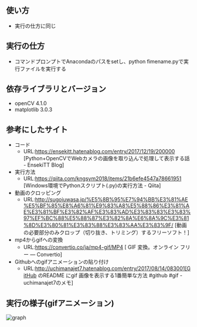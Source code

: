 ## 使い方
- 実行の仕方に同じ
## 実行の仕方
- コマンドプロンプトでAnacondaのパスをsetし、python fimename.pyで実行ファイルを実行する
## 依存ライブラリとバージョン
- openCV 4.1.0
- matplotlib 3.0.3
## 参考にしたサイト
- コード
    - URL:https://ensekitt.hatenablog.com/entry/2017/12/19/200000 [Python+OpenCVでWebカメラの画像を取り込んで処理して表示する話 - EnsekiTT Blog]
- 実行方法
    - URL:https://qiita.com/kngsym2018/items/21b6efe4547a78661951 [Windows環境でPythonスクリプト(.py)の実行方法 - Qiita]
- 動画のクロッピング
    - URL:http://sugoiuwasa.jp/%E5%8B%95%E7%94%BB%E3%81%AE%E5%BF%85%E8%A6%81%E9%83%A8%E5%88%86%E3%81%AE%E3%81%BF%E3%82%AF%E3%83%AD%E3%83%83%E3%83%97%EF%BC%88%E5%88%87%E3%82%8A%E6%8A%9C%E3%81%8D%E3%80%81%E3%83%88%E3%83%AA%E3%83%9F/ [動画の必要部分のみクロップ（切り抜き、トリミング）するフリーソフト！]
- mp4からgifへの変換
    - URL:https://convertio.co/ja/mp4-gif/MP4 [ GIF 変換。オンライン フリー — Convertio]
- Githubへのgifアニメーションの貼り付け
    - URL:http://uchimanajet7.hatenablog.com/entry/2017/08/14/083001[GitHub のREADME にgif 画像を表示する1番簡単な方法 #github #gif - uchimanajet7のメモ]
    
## 実行の様子(gifアニメーション)
![graph](https://user-images.githubusercontent.com/52147503/61596917-67c18480-ac44-11e9-9750-35ac471570f3.gif)
